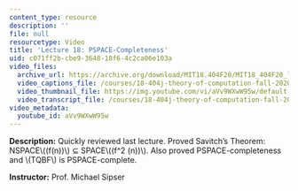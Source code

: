```yaml
---
content_type: resource
description: ''
file: null
resourcetype: Video
title: 'Lecture 18: PSPACE-Completeness'
uid: c071ff2b-cbe9-3648-18f6-4c2ca06e103a
video_files:
  archive_url: https://archive.org/download/MIT18.404F20/MIT18_404F20_lec18_300k.mp4
  video_captions_file: /courses/18-404j-theory-of-computation-fall-2020/ceee4a7b766555cd893a43bcf1713a67_aVv9WXwW95w.vtt
  video_thumbnail_file: https://img.youtube.com/vi/aVv9WXwW95w/default.jpg
  video_transcript_file: /courses/18-404j-theory-of-computation-fall-2020/765a003fe9933260b08d8c2267f6fe73_aVv9WXwW95w.pdf
video_metadata:
  youtube_id: aVv9WXwW95w
---
```


**Description:** Quickly reviewed last lecture. Proved Savitch’s Theorem: NSPACE\\((f(n))\\) ⊆ SPACE\\((f^2 (n))\\). Also proved PSPACE-completeness and \\(TQBF\\) is PSPACE-complete.

**Instructor:** Prof. Michael Sipser